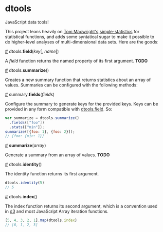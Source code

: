 # dtools
JavaScript data tools!

This project leans heavily on [Tom Macwright's](http://macwright.org/)
[simple-statistics](http://macwright.org/simple-statistics/) for statistical
functions, and adds some syntatical sugar to make it possible to do
higher-level analyses of multi-dimensional data sets. Here are the goods:

<a href="#field" name="field">#</a> dtools.**field**(*key*[, *name*])

A *field* function returns the named property of its first argument. **TODO**


<a href="#summarize" name="summarize">#</a> dtools.**summarize**()

Creates a new summary function that returns statistics about an array of
values. Summaries can be configured with the following methods:

<a href="#summary-fields" name="summary-fields">#</a> summary.**fields**(*fields*)

Configure the summary to generate keys for the provided keys. Keys can be
provided in any form compatible with [dtools.field](#field). So:

```js
var summarize = dtools.summarize()
  .fields(["foo"])
  .stats(["min"]);
summarize([{foo: 1}, {foo: 2}]);
// {foo: {min: 1}}
```


<a href="#_summarize" name="_summarize">#</a> **summarize**(*array*)

Generate a summary from an array of values. **TODO**

<a href="#identity" name="identity">#</a> dtools.**identity**()

The identity function returns its first argument.

```js
dtools.identity(5)
// 5
```


<a href="#_index" name="_index">#</a> dtools.**index**()

The index function returns its second argument, which is a convention used in
[d3](http://d3js.org) and most JavaScript Array iteration functions.

```js
[5, 4, 3, 2, 1].map(dtools.index)
// [0, 1, 2, 3]
```
